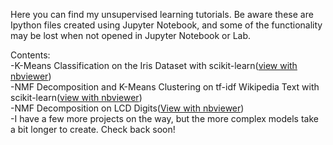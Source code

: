 

Here you can find my unsupervised learning tutorials. Be aware these are Ipython files created using Jupyter Notebook, 
and some of the functionality may be lost when not opened in Jupyter Notebook or Lab.

Contents:<br />
  -K-Means Classification on the Iris Dataset with scikit-learn([view with nbviewer](https://nbviewer.jupyter.org/github/chrisman1015/Unsupervised-Learning/blob/master/K-Means%20Classification%20on%20the%20Iris%20Dataset%20with%20scikit-learn/K-Means%20Classification%20on%20the%20Iris%20Dataset%20with%20scikit-learn.ipynb)) <br />
  -NMF Decomposition and K-Means Clustering on tf-idf Wikipedia Text with scikit-learn([view with nbviewer](https://nbviewer.jupyter.org/github/chrisman1015/Unsupervised-Learning/blob/master/NMF%20Decomposition%20and%20K-Means%20Clustering%20on%20tf-idf%20Wikipedia%20Text%20with%20scikit-learn/NMF%20Decomposition%20and%20K-Means%20Clustering%20on%20tf-idf%20Wikipedia%20Text%20with%20scikit-learn.ipynb)) <br />
  -NMF Decomposition on LCD Digits([View with nbviewer](https://nbviewer.jupyter.org/github/chrisman1015/Unsupervised-Learning/blob/master/NMF%20Decomposition%20on%20LCD%20Digits/NMF%20Decomposition%20on%20LCD%20Digits.ipynb))<br />
  -I have a few more projects on the way, but the more complex models take a bit longer to create. Check back soon!
